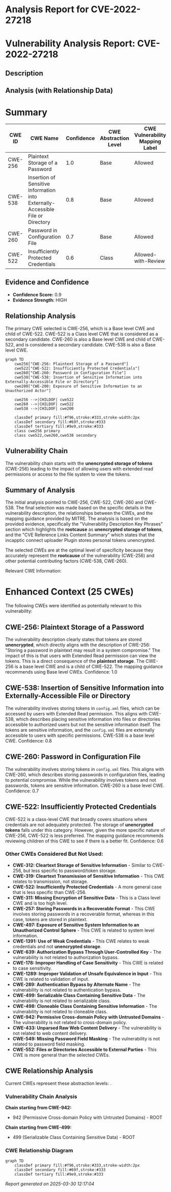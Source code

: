 # Analysis Report for CVE-2022-27218

# Vulnerability Analysis Report: CVE-2022-27218

## Description



## Analysis (with Relationship Data)

# Summary
| CWE ID | CWE Name | Confidence | CWE Abstraction Level | CWE Vulnerability Mapping Label | CWE-Vulnerability Mapping Notes |
|---|---|---|---|---|---|
| CWE-256 | Plaintext Storage of a Password | 1.0 | Base | Allowed | Primary CWE |
| CWE-538 | Insertion of Sensitive Information into Externally-Accessible File or Directory | 0.8 | Base | Allowed | Secondary Candidate |
| CWE-260 | Password in Configuration File | 0.7 | Base | Allowed | Secondary Candidate |
| CWE-522 | Insufficiently Protected Credentials | 0.6 | Class | Allowed-with-Review | Secondary Candidate |

## Evidence and Confidence

*   **Confidence Score:** 0.9
*   **Evidence Strength:** HIGH

## Relationship Analysis
The primary CWE selected is CWE-256, which is a Base level CWE and child of CWE-522. CWE-522 is a Class level CWE that is considered as a secondary candidate. CWE-260 is also a Base level CWE and child of CWE-522, and is considered a secondary candidate. CWE-538 is also a Base level CWE.

```mermaid
graph TD
    cwe256["CWE-256: Plaintext Storage of a Password"]
    cwe522["CWE-522: Insufficiently Protected Credentials"]
    cwe260["CWE-260: Password in Configuration File"]
    cwe538["CWE-538: Insertion of Sensitive Information into Externally-Accessible File or Directory"]
    cwe200["CWE-200: Exposure of Sensitive Information to an Unauthorized Actor"]

    cwe256 -->|CHILDOF| cwe522
    cwe260 -->|CHILDOF| cwe522
    cwe538 -->|CHILDOF| cwe200
    
    classDef primary fill:#f96,stroke:#333,stroke-width:2px
    classDef secondary fill:#69f,stroke:#333
    classDef tertiary fill:#9e9,stroke:#333
    class cwe256 primary
    class cwe522,cwe260,cwe538 secondary
```

## Vulnerability Chain
The vulnerability chain starts with the **unencrypted storage of tokens** (CWE-256) leading to the impact of allowing users with extended read permissions or access to the file system to view the tokens.

## Summary of Analysis
The initial analysis pointed to CWE-256, CWE-522, CWE-260 and CWE-538. The final selection was made based on the specific details in the vulnerability description, the relationships between the CWEs, and the mapping guidance provided by MITRE. The analysis is based on the provided evidence, specifically the "Vulnerability Description Key Phrases" section which highlights the **rootcause** as **unencrypted storage of tokens**, and the "CVE Reference Links Content Summary" which states that the incapptic connect uploader Plugin stores personal tokens unencrypted.

The selected CWEs are at the optimal level of specificity because they accurately represent the **rootcause** of the vulnerability (CWE-256) and other potential contributing factors (CWE-538, CWE-260).

Relevant CWE Information:

# Enhanced Context (25 CWEs)
The following CWEs were identified as potentially relevant to this vulnerability:

## CWE-256: Plaintext Storage of a Password
The vulnerability description clearly states that tokens are stored **unencrypted**, which directly aligns with the description of CWE-256: "Storing a password in plaintext may result in a system compromise." The impact of this is that users with Extended Read permission can view the tokens. This is a direct consequence of the **plaintext storage**. The CWE-256 is a base level CWE and is a child of CWE-522. The mapping guidance recommends using Base level CWEs. Confidence: 1.0

## CWE-538: Insertion of Sensitive Information into Externally-Accessible File or Directory
The vulnerability involves storing tokens in `config.xml` files, which can be accessed by users with Extended Read permission. This aligns with CWE-538, which describes placing sensitive information into files or directories accessible to authorized users but not the sensitive information itself. The tokens are sensitive information, and the `config.xml` files are externally accessible to users with specific permissions. CWE-538 is a base level CWE. Confidence: 0.8

## CWE-260: Password in Configuration File
The vulnerability involves storing tokens in `config.xml` files. This aligns with CWE-260, which describes storing passwords in configuration files, leading to potential compromise. While the vulnerability involves tokens and not passwords, tokens are sensitive information. CWE-260 is a base level CWE. Confidence: 0.7

## CWE-522: Insufficiently Protected Credentials
CWE-522 is a class-level CWE that broadly covers situations where credentials are not adequately protected. The storage of **unencrypted tokens** falls under this category. However, given the more specific nature of CWE-256, CWE-522 is less preferred. The mapping guidance recommends reviewing children of this CWE to see if there is a better fit. Confidence: 0.6

### Other CWEs Considered But Not Used:

*   **CWE-312: Cleartext Storage of Sensitive Information** - Similar to CWE-256, but less specific to password/token storage.
*   **CWE-319: Cleartext Transmission of Sensitive Information** - This CWE relates to transmission, not storage.
*   **CWE-522: Insufficiently Protected Credentials** - A more general case that is less specific than CWE-256.
*   **CWE-311: Missing Encryption of Sensitive Data** - This is a Class level CWE and is too high level.
*   **CWE-257: Storing Passwords in a Recoverable Format** - This CWE involves storing passwords in a recoverable format, whereas in this case, tokens are stored in plaintext.
*   **CWE-497: Exposure of Sensitive System Information to an Unauthorized Control Sphere** - This CWE is related to system level information.
*   **CWE-1391: Use of Weak Credentials** - This CWE relates to weak credentials and not **unencrypted storage**.
*   **CWE-639: Authorization Bypass Through User-Controlled Key** - The vulnerability is not related to authorization bypass.
*   **CWE-178: Improper Handling of Case Sensitivity** - This CWE is related to case sensitivity.
*   **CWE-1289: Improper Validation of Unsafe Equivalence in Input** - This CWE is related to validation of input.
*   **CWE-289: Authentication Bypass by Alternate Name** - The vulnerability is not related to authentication bypass.
*   **CWE-499: Serializable Class Containing Sensitive Data** - The vulnerability is not related to serializable class.
*   **CWE-498: Cloneable Class Containing Sensitive Information** - The vulnerability is not related to cloneable class.
*   **CWE-942: Permissive Cross-domain Policy with Untrusted Domains** - The vulnerability is not related to cross-domain policy.
*   **CWE-433: Unparsed Raw Web Content Delivery** - The vulnerability is not related to web content delivery.
*   **CWE-549: Missing Password Field Masking** - The vulnerability is not related to password field masking.
*   **CWE-552: Files or Directories Accessible to External Parties** - This CWE is more general than the selected CWEs.


## CWE Relationship Analysis

Current CWEs represent these abstraction levels: .


### Vulnerability Chain Analysis

**Chain starting from CWE-942:**
- 942 (Permissive Cross-domain Policy with Untrusted Domains) - ROOT


**Chain starting from CWE-499:**
- 499 (Serializable Class Containing Sensitive Data) - ROOT



### CWE Relationship Diagram

```mermaid
graph TD
    classDef primary fill:#f96,stroke:#333,stroke-width:2px
    classDef secondary fill:#69f,stroke:#333
    classDef tertiary fill:#9e9,stroke:#333
```



*Report generated on 2025-03-30 12:17:04*
